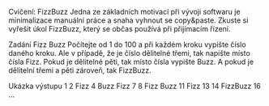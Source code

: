 Cvičení: FizzBuzz
Jedna ze základních motivací při vývoji softwaru je minimalizace manuální práce a snaha vyhnout se copy&paste. Zkuste si vyřešit úkol FizzBuzz, který se občas používá při přijímacím řízení.

Zadání Fizz Buzz
Počítejte od 1 do 100 a při každém kroku vypište číslo daného kroku. Ale v případě, že je číslo dělitelné třemi, tak napište místo čísla Fizz. Pokud je dělitelné pěti, tak místo čísla vypište Buzz. A pokud je dělitelní třemi a pěti zároveň, tak FizzBuzz.

Ukázka výstupu
1
2
Fizz
4
Buzz
Fizz
7
8
Fizz
Buzz
11
Fizz
13
14
FizzBuzz
16
...
